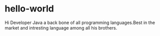 # hello-world
Hi Developer
Java a back bone of all programming languages.Best in the market and intresting language among all his brothers.

